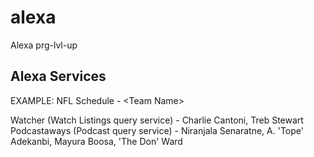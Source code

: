 # alexa
Alexa prg-lvl-up

## Alexa Services
EXAMPLE: NFL Schedule - \<Team Name\>

Watcher (Watch Listings query service) - Charlie Cantoni, Treb Stewart
Podcastaways (Podcast query service) - Niranjala Senaratne, A. 'Tope' Adekanbi, Mayura Boosa, 'The Don' Ward